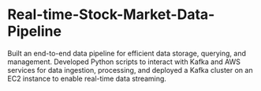 # Real-time-Stock-Market-Data-Pipeline
Built an end-to-end data pipeline for efficient data storage, querying, and management. Developed Python scripts to interact with Kafka and AWS services for data ingestion, processing, and deployed a Kafka cluster on an EC2 instance to enable real-time data streaming.
